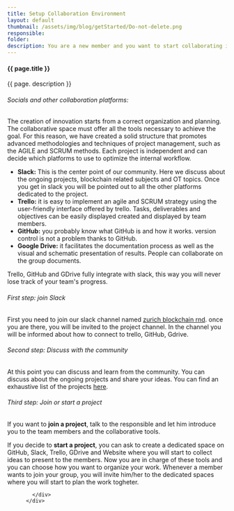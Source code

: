 ```yaml
---
title: Setup Collaboration Environment
layout: default
thumbnail: /assets/img/blog/getStarted/Do-not-delete.png
responsible:
folder:
description: You are a new member and you want to start collaborating in a project? Here you will understand how to get setup with slack, trello and GitHub.
---
```


<section>
    <div class="container">
        <div class="project-single">
            <div class="row project-single-text margin-15px-tb">
                <div class="col-lg-12 col-md-12">
                   <h4>{{ page.title }}</h4>
                   <p>{{ page. description }}</p>
                </div>
            </div>
            <div class="row project-single-text margin-15px-bottom">
              <div class="col-lg-12 col-md-12">
                <h6>Socials and other collaboration platforms:</h6>
                <p>The creation of innovation starts from a correct organization and planning. The collaborative space
                  must offer all the tools necessary to achieve the goal. For this reason, we have created a solid structure
                  that promotes advanced methodologies and techniques of project management, such as the AGILE and SCRUM methods.
                  Each project is independent and can decide which platforms to use to optimize the internal workflow.</p>
                  <!-- list style 02-->
                  <ul class="list-style-2">
                    <li><strong>Slack:</strong> This is the center point of our community.
                      Here we discuss about the ongoing projects, blockchain related subjects and OT topics.
                      Once you get in slack you will be pointed out to all the other platforms dedicated to the project.</li>
                    <li><strong>Trello:</strong> it is easy to implement an agile and SCRUM strategy using the user-friendly interface offered by trello.
                      Tasks, deliverables and objectives can be easily displayed created and displayed by team members.</li>
                    <li><strong>GitHub:</strong> you probably know what GitHub is and how it works. version control is not a problem thanks to GitHub.</li>
                    <li><strong>Google Drive:</strong> it facilitates the documentation process as well as the visual and schematic presentation of results.
                       People can collaborate on the group documents.</li>
                  </ul>
                  <p>Trello, GitHub and GDrive fully integrate with slack, this way you will never lose track of your team's progress.</p>
                </div>
            </div>
            <!-- section Slack -->
            <div class="row project-single-text margin-15px-bottom text-url">
              <div class="col-lg-12 col-md-12">
                  <!-- end list style 01-->
                <h6>First step: join Slack</h6>
                <p>First you need to join our slack channel named <a href="https://zurich-blockchain-rnd.slack.com/" target="_blank"> zurich blockchain rnd</a>.
                once you are there, you will be invited to the project channel. In the channel you will be informed about how to connect to trello, GitHub, Gdrive.</p>
              </div>
           </div>
           <!-- end section slack -->
           <!-- second step -->
           <div class="row project-single-text margin-15px-bottom text-url">
             <div class="col-lg-12 col-md-12">
                 <!-- end list style 01-->
               <h6>Second step: Discuss with the community</h6>
               <p>At this point you can discuss and learn from the community. You can discuss about the ongoing projects and share your ideas.
                 You can find an exhaustive list of the projects <a href="{{ base.html }}/projects.html"> here</a>.
               </p>
             </div>
          </div>
          <!-- end second step -->
          <!-- third step -->
          <div class="row project-single-text margin-15px-bottom text-url">
            <div class="col-lg-12 col-md-12">
                <!-- end list style 01-->
              <h6>Third step: Join or start a project</h6>
              <p>If you want to <strong>join a project</strong>, talk to the responsible and let him introduce you to the team members and the collaborative tools.</p>
              <p>If you decide to <strong>start a project</strong>, you can ask to create a dedicated space on GitHub, Slack, Trello, GDrive and Website where you will
                start to collect ideas to present to the members. Now you are in charge of these tools and you can choose how you want to organize your work.
                Whenever a member wants to join your group, you will invite him/her to the dedicated spaces where you will start to plan the work togheter.
              </p>
            </div>
         </div>
         <!-- end third step -->

            </div>
          </div>
</section>
